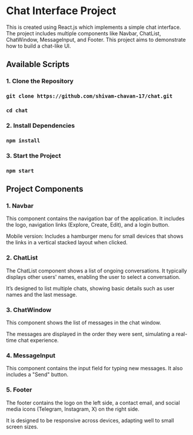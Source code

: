 # Chat Interface Project

This is created using React.js which implements a simple chat interface. The project includes multiple components like Navbar, ChatList, ChatWindow, MessageInput, and Footer. This project aims to demonstrate how to build a chat-like UI.

## Available Scripts

### 1. Clone the Repository

### `git clone https://github.com/shivam-chavan-17/chat.git`

### `cd chat`

### 2. Install Dependencies

### `npm install`

### 3. Start the Project

### `npm start`

## Project Components

### 1. Navbar

This component contains the navigation bar of the application. It includes the logo, navigation links (Explore, Create, Edit), and a login button.

Mobile version: Includes a hamburger menu for small devices that shows the links in a vertical stacked layout when clicked.

### 2. ChatList

The ChatList component shows a list of ongoing conversations. It typically displays other users' names, enabling the user to select a conversation.

It’s designed to list multiple chats, showing basic details such as user names and the last message.

### 3. ChatWindow

This component shows the list of messages in the chat window.

The messages are displayed in the order they were sent, simulating a real-time chat experience.

### 4. MessageInput

This component contains the input field for typing new messages. It also includes a "Send" button.

### 5. Footer

The footer contains the logo on the left side, a contact email, and social media icons (Telegram, Instagram, X) on the right side.

It is designed to be responsive across devices, adapting well to small screen sizes.
